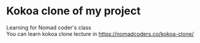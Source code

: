 # Kokoa clone of my project

Learning for Nomad coder's class </br>
You can learn kokoa clone lecture in https://nomadcoders.co/kokoa-clone/

